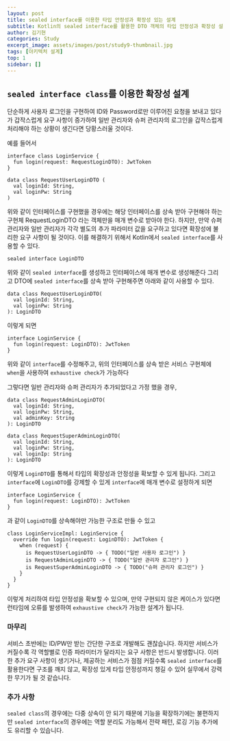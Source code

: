 ```yaml
---
layout: post
title: sealed interface를 이용한 타입 안정성과 확장성 있는 설계
subtitle: Kotlin의 sealed interface를 활용한 DTO 객체의 타입 안정성과 확장성 설계
author: 김기현
categories: Study
excerpt_image: assets/images/post/study9-thumbnail.jpg
tags: [아키텍처 설계]
top: 1
sidebar: []
---
```


## ```sealed interface class```를 이용한 확장성 설계
단순하게 사용자 로그인을 구현하여 ID와 Password로만 이루어진 요청을 보내고 있다가 갑작스럽게 요구 사항이 증가하여
일반 관리자와 슈퍼 관리자의 로그인을 갑작스럽게 처리해야 하는 상황이 생긴다면 당황스러울 것이다. 

예를 들어서

```
interface class LoginService {
  fun login(request: RequestLoginDTO): JwtToken
}
```
```
data class RequestUserLoginDTO (
  val loginId: String,
  val loginPw: String
)
```
위와 같이 인터페이스를 구현했을 경우에는 해당 인터페이스를 상속 받아 구현해야 하는 구현체 RequestLoginDTO 라는 객체만을
매개 변수로 받아야 한다. 하지만, 만약 슈퍼 관리자와 일반 관리자가 각각 별도의 추가 파라미터 값을 요구하고 있다면 확장성에 
불리한 요구 사항이 될 것이다. 이를 해결하기 위해서 Kotlin에서 ```sealed interface```를 사용할 수 있다. 

```
sealed interface LoginDTO 
```
위와 같이 ```sealed interface```를 생성하고 인터페이스에 매개 변수로 생성해준다
그리고 DTO에 ```sealed interface```를 상속 받아 구현해주면 아래와 같이 사용할 수 있다.
```
data class RequestUserLoginDTO(
  val loginId: String,
  val loginPw: String
): LoginDTO
```
이렇게 되면 
```
interface LoginService {
  fun login(request: LoginDTO): JwtToken
} 
```
위와 같이 ```interface```를 수정해주고, 위의 인터페이스를 상속 받은 서비스 구현체에 ```when```을 사용하여 ```exhaustive check```가 가능하다

그렇다면 일반 관리자와 슈퍼 관리자가 추가되었다고 가정 했을 경우,

```
data class RequestAdminLoginDTO(
  val loginId: String,
  val loginPw: String,
  val adminKey: String
): LoginDTO
```
```
data class RequestSuperAdminLoginDTO(
  val loginId: String,
  val loginPw: String,
  val loginIp: String
): LoginDTO
```
이렇게 ```LoginDTO```를 통해서 타입의 확장성과 안정성을 확보할 수 있게 됩니다.
그리고 ```interface```에 ```LoginDTO```를 강제할 수 있게 ```interface```에 매개 변수로 
설정하게 되면 
```
interface LoginService {
  fun login(request: LoginDTO): JwtToken
}
```
과 같이 ```LoginDTO```를 상속해야만 가능한 구조로 만들 수 있고

```
class LoginServiceImpl: LoginService {
  override fun login(request: LoginDTO): JwtToken {
    when (request) {
      is RequestUserLoginDTO -> { TODO("일반 사용자 로그인") }
      is RequestAdminLoginDTO -> { TODO("일반 관리자 로그인") }
      is RequestSuperAdminLoginDTO -> { TODO("슈퍼 관리자 로그인") }
    }
  }
}
```
이렇게 처리하여 타입 안정성을 확보할 수 있으며, 만약 구현되지 않은 케이스가 있다면 
런타임에 오류를 발생하여 ```exhaustive check```가 가능한 설계가 됩니다.

### 마무리

서비스 초반에는 ID/PW만 받는 간단한 구조로 개발해도 괜찮습니다.
하지만 서비스가 커질수록 각 역할별로 인증 파라미터가 달라지는 요구 사항은 반드시 발생합니다.
이러한 추가 요구 사항이 생기거나, 제공하는 서비스가 점점 커질수록 ```sealed interface```를 활용한다면
구조를 깨지 않고, 확장성 있게 타입 안정성까지 챙길 수 있어 실무에서 강력한 무기가 될 것 같습니다.


### 추가 사항
```sealed class```의 경우에는 다중 상속이 안 되기 때문에 기능을 확장하기에는 불편하지만
```sealed interface```의 경우에는 역할 분리도 가능해서 전략 패턴, 로깅 기능 추가에도 유리할 수 있습니다.
